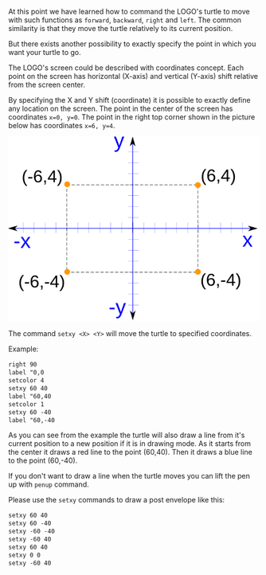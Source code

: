 At this point we have learned how to command the LOGO's turtle to move with such functions as `forward`, `backward`, `right` and `left`. The common similarity is that they move the turtle relatively to its current position.

But there exists another possibility to exactly specify the point in which you want your turtle to go.

The LOGO's screen could be described with coordinates concept. Each point on the screen has horizontal (X-axis) and vertical (Y-axis) shift relative from the screen center.

By specifying the X and Y shift (coordinate) it is possible to exactly define any location on the screen. The point in the center of the screen has coordinates `x=0, y=0`. The point in the right top corner shown in the picture below has coordinates `x=6, y=4`.

![Coordinates](./coords-4-quadrants.svg)

The command `setxy <X> <Y>` will move the turtle to specified coordinates.

Example:

<!--logo {"width":"300px", "height":"200px", "code": true}-->

```
right 90
label "0,0
setcolor 4
setxy 60 40
label "60,40
setcolor 1
setxy 60 -40
label "60,-40
```

As you can see from the example the turtle will also draw a line from it's current position to a new position if it is in drawing mode. As it starts from the center it draws a red line to the point (60,40). Then it draws a blue line to the point (60,-40).

If you don't want to draw a line when the turtle moves you can lift the pen up with `penup` command.

Please use the `setxy` commands to draw a post envelope like this:

<!--logo {"width":"300px", "height":"200px", "solution": true}-->

```
setxy 60 40
setxy 60 -40
setxy -60 -40
setxy -60 40
setxy 60 40
setxy 0 0
setxy -60 40
```
